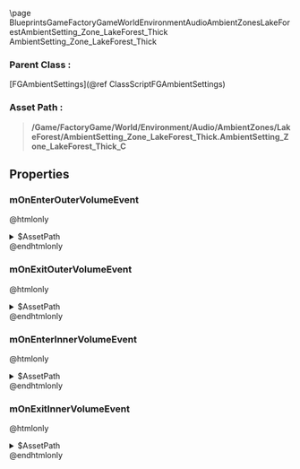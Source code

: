 \page BlueprintsGameFactoryGameWorldEnvironmentAudioAmbientZonesLakeForestAmbientSetting_Zone_LakeForest_Thick AmbientSetting_Zone_LakeForest_Thick
### Parent Class :
[FGAmbientSettings](@ref ClassScriptFGAmbientSettings)
### Asset Path :
<b><blockquote>/Game/FactoryGame/World/Environment/Audio/AmbientZones/LakeForest/AmbientSetting_Zone_LakeForest_Thick.AmbientSetting_Zone_LakeForest_Thick_C</blockquote></b>
## Properties

### mOnEnterOuterVolumeEvent
@htmlonly
<details>
 <summary>$AssetPath</summary>
<b><a href="_blueprints_game_factory_game_world_environment_audio_ambient_zones_lake_forest_play__w__env__zone__lake__forest__animated__birds__mono.html"><blockquote>Play_W_Env_Zone_Lake_Forest_Animated_Birds_Mono</blockquote></a></b>
</details>
@endhtmlonly

### mOnExitOuterVolumeEvent
@htmlonly
<details>
 <summary>$AssetPath</summary>
<b><a href="_blueprints_game_factory_game_world_environment_audio_ambient_zones_lake_forest_stop__w__env__zone__lake__forest__animated__birds__mono.html"><blockquote>Stop_W_Env_Zone_Lake_Forest_Animated_Birds_Mono</blockquote></a></b>
</details>
@endhtmlonly

### mOnEnterInnerVolumeEvent
@htmlonly
<details>
 <summary>$AssetPath</summary>
<b><a href="_blueprints_game_factory_game_world_environment_audio_ambient_zones_lake_forest_play__w__env__zone__lake__forest__animated__birds.html"><blockquote>Play_W_Env_Zone_Lake_Forest_Animated_Birds</blockquote></a></b>
</details>
@endhtmlonly

### mOnExitInnerVolumeEvent
@htmlonly
<details>
 <summary>$AssetPath</summary>
<b><a href="_blueprints_game_factory_game_world_environment_audio_ambient_zones_lake_forest_stop__w__env__zone__lake__forest__animated__birds.html"><blockquote>Stop_W_Env_Zone_Lake_Forest_Animated_Birds</blockquote></a></b>
</details>
@endhtmlonly


